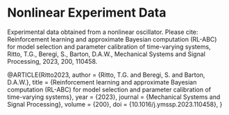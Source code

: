 # Nonlinear Experiment Data

Experimental data obtained from a nonlinear oscillator. Please cite:
Reinforcement learning and approximate Bayesian computation (RL-ABC) for model selection and parameter calibration of time-varying systems, 
Ritto, T.G., Beregi, S., Barton, D.A.W., Mechanical Systems and Signal Processing, 2023, 200, 110458.

@ARTICLE{Ritto2023, 
author = {Ritto, T.G. and Beregi, S. and Barton, D.A.W.}, 
title = {Reinforcement learning and approximate Bayesian computation (RL-ABC) for model selection and parameter calibration of time-varying systems}, 
year = {2023}, 
journal = {Mechanical Systems and Signal Processing}, 
volume = {200}, 
doi = {10.1016/j.ymssp.2023.110458}, }
